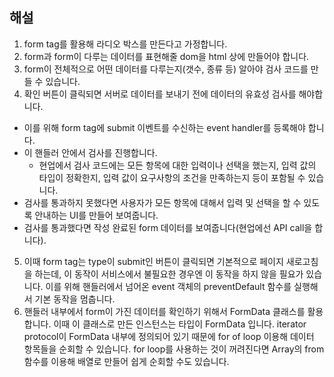 ## 해설
1. form tag를 활용해 라디오 박스를 만든다고 가정합니다.
2. form과 form이 다루는 데이터를 표현해줄 dom을 html 상에 만들어야 합니다.
3. form이 전체적으로 어떤 데이터를 다루는지(갯수, 종류 등) 알아야 검사 코드를 만들 수 있습니다.
4. 확인 버튼이 클릭되면 서버로 데이터를 보내기 전에 데이터의 유효성 검사를 해야합니다.
- 이를 위해 form tag에 submit 이벤트를 수신하는 event handler를 등록해야 합니다.
- 이 핸들러 안에서 검사를 진행합니다.
  - 현업에서 검사 코드에는 모든 항목에 대한 입력이나 선택을 했는지, 입력 값의 타입이 정확한지, 입력 값이 요구사항의 조건을 만족하는지 등이 포함될 수 있습니다.
- 검사를 통과하지 못했다면 사용자가 모든 항목에 대해서 입력 및 선택을 할 수 있도록 안내하는 UI를 만들어 보여줍니다.
- 검사를 통과했다면 작성 완료된 form 데이터를 보여줍니다(현업에선 API call을 합니다).
5. 이때 form tag는 type이 submit인 버튼이 클릭되면 기본적으로 페이지 새로고침을 하는데, 이 동작이 서비스에서 불필요한 경우엔 이 동작을 하지 않을 필요가 있습니다. 이를 위해 핸들러에서 넘어온 event 객체의 preventDefault 함수를 실행해서 기본 동작을 멈춥니다.
6. 핸들러 내부에서 form이 가진 데이터를 확인하기 위해서 FormData 클래스를 활용합니다. 이때 이 클래스로 만든 인스턴스는 타입이 FormData 입니다. iterator protocol이 FormData 내부에 정의되어 있기 때문에 for of loop 이용해 데이터 항목들을 순회할 수 있습니다. for loop를 사용하는 것이 꺼려진다면 Array의 from 함수를 이용해 배열로 만들어 쉽게 순회할 수도 있습니다.
